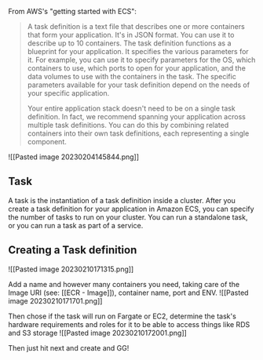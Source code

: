 From AWS's "getting started with ECS":
> A task definition is a text file that describes one or more containers that form your application. It's in JSON format. You can use it to describe up to 10 containers. The task definition functions as a blueprint for your application. It specifies the various parameters for it. For example, you can use it to specify parameters for the OS, which containers to use, which ports to open for your application, and the data volumes to use with the containers in the task. The specific parameters available for your task definition depend on the needs of your specific application.
> 
> Your entire application stack doesn't need to be on a single task definition. In fact, we recommend spanning your application across multiple task definitions. You can do this by combining related containers into their own task definitions, each representing a single component.

![[Pasted image 20230204145844.png]]

## Task
A task is the instantiation of a task definition inside a cluster. After you create a task definition for your application in Amazon ECS, you can specify the number of tasks to run on your cluster. You can run a standalone task, or you can run a task as part of a service.

## Creating a Task definition

![[Pasted image 20230210171315.png]]

Add a name and however many containers you need, taking care of the Image URI (see: [[ECR - Image]]), container name, port and ENV.
![[Pasted image 20230210171701.png]]

Then chose if the task will run on Fargate or EC2, determine the task's hardware requirements and roles for it to be able to access things like RDS and S3 storage
![[Pasted image 20230210172001.png]]

Then just hit next and create and GG!
